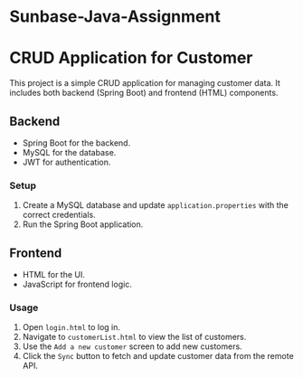 # Sunbase-Java-Assignment

# CRUD Application for Customer

This project is a simple CRUD application for managing customer data. It includes both backend (Spring Boot) and frontend (HTML) components.

## Backend

- Spring Boot for the backend.
- MySQL for the database.
- JWT for authentication.

### Setup

1. Create a MySQL database and update `application.properties` with the correct credentials.
2. Run the Spring Boot application.

## Frontend

- HTML for the UI.
- JavaScript for frontend logic.

### Usage

1. Open `login.html` to log in.
2. Navigate to `customerList.html` to view the list of customers.
3. Use the `Add a new customer` screen to add new customers.
4. Click the `Sync` button to fetch and update customer data from the remote API.


